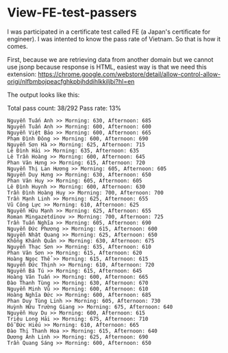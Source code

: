 # View-FE-test-passers
I was participated in a certificate test called FE (a Japan's certificate for engineer). I was intented to know the pass rate of Vietnam. So that is how it comes.

First, because we are retrieving data from another domain but we cannot use jsonp because response is HTML, easiest way is that we need this extension: https://chrome.google.com/webstore/detail/allow-control-allow-origi/nlfbmbojpeacfghkpbjhddihlkkiljbi?hl=en

The output looks like this:

Total pass count: 38/292
Pass rate: 13%

    Nguyễn Tuấn Anh >> Morning: 630, Afternoon: 685
    Nguyễn Tuấn Anh >> Morning: 600, Afternoon: 600
    Nguyễn Việt Bảo >> Morning: 600, Afternoon: 665
    Phạm Đình Đông >> Morning: 600, Afternoon: 690
    Nguyễn Sơn Hà >> Morning: 625, Afternoon: 715
    Lê Đình Hải >> Morning: 635, Afternoon: 635
    Lê Trần Hoàng >> Morning: 600, Afternoon: 645
    Phan Văn Hưng >> Morning: 615, Afternoon: 720
    Nguyễn Thị Lan Hương >> Morning: 605, Afternoon: 605
    Nguyễn Duy Hưng >> Morning: 630, Afternoon: 650
    Phan Văn Huy >> Morning: 605, Afternoon: 605
    Lê Đình Huynh >> Morning: 600, Afternoon: 630
    Trần Đình Hoàng Huy >> Morning: 700, Afternoon: 700
    Trần Mạnh Linh >> Morning: 625, Afternoon: 655
    Vũ Công Lực >> Morning: 610, Afternoon: 625
    Nguyễn Hữu Mạnh >> Morning: 625, Afternoon: 655
    Roman Mingazetdinov >> Morning: 700, Afternoon: 725
    Trần Tuấn Nghĩa >> Morning: 605, Afternoon: 690
    Nguyễn Đức Phương >> Morning: 615, Afternoon: 600
    Nguyễn Nhật Quang >> Morning: 625, Afternoon: 650
    Khổng Khánh Quân >> Morning: 630, Afternoon: 675
    Nguyễn Thạc Sơn >> Morning: 635, Afternoon: 610
    Phan Văn Sơn >> Morning: 615, Afternoon: 620
    Hoàng Ngọc Thể >> Morning: 615, Afternoon: 615
    Nguyễn Đức Thịnh >> Morning: 610, Afternoon: 720
    Nguyễn Bá Tú >> Morning: 615, Afternoon: 645
    Hoàng Văn Tuấn >> Morning: 600, Afternoon: 665
    Đào Thanh Tùng >> Morning: 630, Afternoon: 670
    Nguyễn Minh Vũ >> Morning: 600, Afternoon: 610
    Hoàng Nghĩa Đức >> Morning: 600, Afternoon: 685
    Phan Duy Tùng Linh >> Morning: 605, Afternoon: 730
    Huỳnh Hữu Trường Giang >> Morning: 675, Afternoon: 640
    Nguyễn Huy Du >> Morning: 600, Afternoon: 615
    Triệu Long Hải >> Morning: 675, Afternoon: 710
    Đỗ Đức Hiếu >> Morning: 610, Afternoon: 665
    Đào Thị Thanh Hoa >> Morning: 615, Afternoon: 640
    Dương Ánh Linh >> Morning: 625, Afternoon: 690
    Trần Quang Sáng >> Morning: 600, Afternoon: 650
